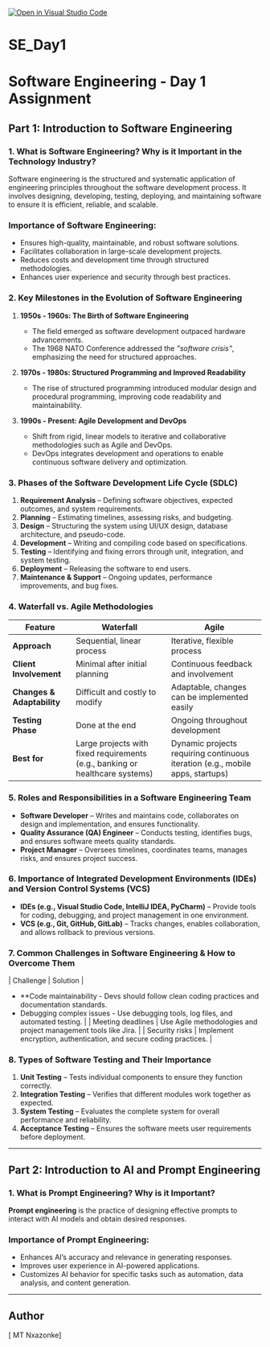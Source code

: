 [![Open in Visual Studio Code](https://classroom.github.com/assets/open-in-vscode-2e0aaae1b6195c2367325f4f02e2d04e9abb55f0b24a779b69b11b9e10269abc.svg)](https://classroom.github.com/online_ide?assignment_repo_id=18474699&assignment_repo_type=AssignmentRepo)
# SE_Day1
# Software Engineering - Day 1 Assignment

## Part 1: Introduction to Software Engineering

### 1. What is Software Engineering? Why is it Important in the Technology Industry?
Software engineering is the structured and systematic application of engineering principles throughout the software development process. It involves designing, developing, testing, deploying, and maintaining software to ensure it is efficient, reliable, and scalable.

### Importance of Software Engineering:
- Ensures high-quality, maintainable, and robust software solutions.
- Facilitates collaboration in large-scale development projects.
- Reduces costs and development time through structured methodologies.
- Enhances user experience and security through best practices.

### 2. Key Milestones in the Evolution of Software Engineering
1. **1950s - 1960s: The Birth of Software Engineering**
   - The field emerged as software development outpaced hardware advancements.
   - The 1968 NATO Conference addressed the *"software crisis"*, emphasizing the need for structured approaches.

2. **1970s - 1980s: Structured Programming and Improved Readability**
   - The rise of structured programming introduced modular design and procedural programming, improving code readability and maintainability.

3. **1990s - Present: Agile Development and DevOps**
   - Shift from rigid, linear models to iterative and collaborative methodologies such as Agile and DevOps.
   - DevOps integrates development and operations to enable continuous software delivery and optimization.

### 3. Phases of the Software Development Life Cycle (SDLC)
1. **Requirement Analysis** – Defining software objectives, expected outcomes, and system requirements.
2. **Planning** – Estimating timelines, assessing risks, and budgeting.
3. **Design** – Structuring the system using UI/UX design, database architecture, and pseudo-code.
4. **Development** – Writing and compiling code based on specifications.
5. **Testing** – Identifying and fixing errors through unit, integration, and system testing.
6. **Deployment** – Releasing the software to end users.
7. **Maintenance & Support** – Ongoing updates, performance improvements, and bug fixes.

### 4. Waterfall vs. Agile Methodologies
| Feature | Waterfall | Agile |
|---------|----------|-------|
| **Approach** | Sequential, linear process | Iterative, flexible process |
| **Client Involvement** | Minimal after initial planning | Continuous feedback and involvement |
| **Changes & Adaptability** | Difficult and costly to modify | Adaptable, changes can be implemented easily |
| **Testing Phase** | Done at the end | Ongoing throughout development |
| **Best for** | Large projects with fixed requirements (e.g., banking or healthcare systems) | Dynamic projects requiring continuous iteration (e.g., mobile apps, startups) |

### 5. Roles and Responsibilities in a Software Engineering Team
- **Software Developer** – Writes and maintains code, collaborates on design and implementation, and ensures functionality.
- **Quality Assurance (QA) Engineer** – Conducts testing, identifies bugs, and ensures software meets quality standards.
- **Project Manager** – Oversees timelines, coordinates teams, manages risks, and ensures project success.

### 6. Importance of Integrated Development Environments (IDEs) and Version Control Systems (VCS)
- **IDEs (e.g., Visual Studio Code, IntelliJ IDEA, PyCharm)** – Provide tools for coding, debugging, and project management in one environment.
- **VCS (e.g., Git, GitHub, GitLab)** – Tracks changes, enables collaboration, and allows rollback to previous versions.

### 7. Common Challenges in Software Engineering & How to Overcome Them
| Challenge | Solution |
- **Code maintainability - Devs should follow clean coding practices and documentation standards.
- Debugging complex issues - Use debugging tools, log files, and automated testing. |
| Meeting deadlines | Use Agile methodologies and project management tools like Jira. |
| Security risks | Implement encryption, authentication, and secure coding practices. |

### 8. Types of Software Testing and Their Importance
1. **Unit Testing** – Tests individual components to ensure they function correctly.
2. **Integration Testing** – Verifies that different modules work together as expected.
3. **System Testing** – Evaluates the complete system for overall performance and reliability.
4. **Acceptance Testing** – Ensures the software meets user requirements before deployment.

---

## Part 2: Introduction to AI and Prompt Engineering

### 1. What is Prompt Engineering? Why is it Important?
**Prompt engineering** is the practice of designing effective prompts to interact with AI models and obtain desired responses. 

### Importance of Prompt Engineering:
- Enhances AI’s accuracy and relevance in generating responses.
- Improves user experience in AI-powered applications.
- Customizes AI behavior for specific tasks such as automation, data analysis, and content generation.

---
## Author
[ MT Nxazonke]
